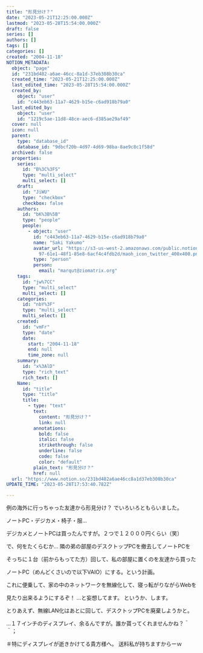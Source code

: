 ```yaml
---
title: "形見分け？"
date: "2023-05-21T12:25:00.000Z"
lastmod: "2023-05-28T15:54:00.000Z"
draft: false
series: []
authors: []
tags: []
categories: []
created: "2004-11-18"
NOTION_METADATA:
  object: "page"
  id: "231bd482-a6ae-46cc-8a1d-37eb308b30ca"
  created_time: "2023-05-21T12:25:00.000Z"
  last_edited_time: "2023-05-28T15:54:00.000Z"
  created_by:
    object: "user"
    id: "c443eb63-11a7-4629-b15e-c6ad918b79a0"
  last_edited_by:
    object: "user"
    id: "1219c5ae-11d8-48ce-aec6-d385ae29af49"
  cover: null
  icon: null
  parent:
    type: "database_id"
    database_id: "9dbcf20b-4d97-4d69-98ba-8ae9c8c1f58d"
  archived: false
  properties:
    series:
      id: "B%3C%3FS"
      type: "multi_select"
      multi_select: []
    draft:
      id: "JiWU"
      type: "checkbox"
      checkbox: false
    authors:
      id: "bK%3B%5B"
      type: "people"
      people:
        - object: "user"
          id: "c443eb63-11a7-4629-b15e-c6ad918b79a0"
          name: "Saki Yakumo"
          avatar_url: "https://s3-us-west-2.amazonaws.com/public.notion-static.com/3ad1c4\
            97-61e1-48f1-85e8-6acf4c4fdb2d/maoh_icon_twitter_400x400.png"
          type: "person"
          person:
            email: "marqut@ziomatrix.org"
    tags:
      id: "jw%7CC"
      type: "multi_select"
      multi_select: []
    categories:
      id: "nbY%3F"
      type: "multi_select"
      multi_select: []
    created:
      id: "vmFr"
      type: "date"
      date:
        start: "2004-11-18"
        end: null
        time_zone: null
    summary:
      id: "x%3AlD"
      type: "rich_text"
      rich_text: []
    Name:
      id: "title"
      type: "title"
      title:
        - type: "text"
          text:
            content: "形見分け？"
            link: null
          annotations:
            bold: false
            italic: false
            strikethrough: false
            underline: false
            code: false
            color: "default"
          plain_text: "形見分け？"
          href: null
  url: "https://www.notion.so/231bd482a6ae46cc8a1d37eb308b30ca"
UPDATE_TIME: "2023-05-28T17:53:40.782Z"

---
```

<link rel="stylesheet" href="https://cdn.jsdelivr.net/npm/katex@0.16.2/dist/katex.min.css" integrity="sha384-bYdxxUwYipFNohQlHt0bjN/LCpueqWz13HufFEV1SUatKs1cm4L6fFgCi1jT643X" crossorigin="anonymous">


例の海外に行っちゃった友達から形見分け？ でいろいろともらいました。


ノートPC・デジカメ・椅子・服…


デジカメとノートPCは買ったんですが。２つで１２０００円くらい（笑）


で、何をたくらむか… 隣の弟の部屋のデスクトップPCを撤去してノートPCを


そっちに１台（前からもってた方）回して、私の部屋に置くのを友達から買った


ノートPC（めんどくさいので以下VAIO）にする。という計画。


これに便乗して、家の中のネットワークを無線化して、寝っ転がりながらWebを


見たり出来るようにするぞ！ …と妄想してます。 というか、します。


とりあえず、無線LAN化はあとに回して、デスクトップPCを廃棄しようかと。


…１７インチのディスプレイ、余るんですが。誰か貰ってくれませんかね？＾＾；


＃特にディスプレイが逝きかけてる貴方様へ。 送料私が持ちますからーｗ

